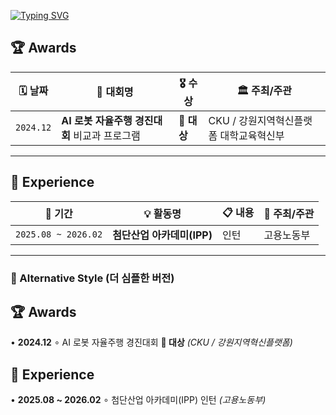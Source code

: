 [![Typing SVG](https://readme-typing-svg.demolab.com?font=Delius&pause=1000&color=F77BBA&background=FFFFFF00&width=435&lines=Welcome+to+Jungho's+GitHub)](https://git.io/typing-svg)

## 🏆 Awards

<div align="left">

| 🗓️ 날짜 | 🏅 대회명 | 🎖️ 수상 | 🏛️ 주최/주관 |
|---------|-----------|---------|-------------|
| `2024.12` | **AI 로봇 자율주행 경진대회** 비교과 프로그램 | **🥇 대상** | CKU / 강원지역혁신플랫폼 대학교육혁신부 |

</div>

---

## 💼 Experience

<div align="left">

| 📅 기간 | 💡 활동명 | 📋 내용 | 🏢 주최/주관 |
|---------|----------|---------|-------------|
| `2025.08 ~ 2026.02` | **첨단산업 아카데미(IPP)** | 인턴 | 고용노동부 |

</div>

---

### 🌟 Alternative Style (더 심플한 버전)

## 🏆 Awards
• **2024.12** ∘ AI 로봇 자율주행 경진대회 **🥇 대상** *(CKU / 강원지역혁신플랫폼)*

## 💼 Experience  
• **2025.08 ~ 2026.02** ∘ 첨단산업 아카데미(IPP) 인턴 *(고용노동부)*

